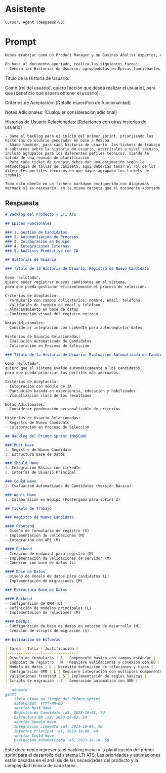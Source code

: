 # Asistente
    Cursor, Agent (deepseek-v3)

# Prompt

```markdown
Debes trabajar como un Product Manager y un Busines Analist expertos, cambia de rol según te sea necesario, en desarrollo de aplicaciones con buenas prácticas y metedologías ágiles como estándar en tu trabajo y planificación.

En base al documento aportado, realiza las siguientes tareas:
- Genera las Historias de Usuario, agrupándolas en Épicas funcionaeles, con el formato siguiente:
```
Título de la Historia de Usuario:

Como [rol del usuario],
quiero [acción que desea realizar el usuario],
para que [beneficio que espera obtener el usuario].

Criterios de Aceptación:
[Detalle específico de funcionalidad]

Notas Adicionales:
[Cualquier consideración adicional]

Historias de Usuario Relacionadas:
[Relaciones con otras historias de usuario]
```
- Dame el backlog para el inicio del primer sprint, priorizando las historias de usuario generadas en base a MoSCoW
- Añade también, para cada historia de usuario, los tickets de trabajo o subtareas sobre la historia de usuario, aterrízalos a nivel técnico, incluso agrúpalos para los diferentes pefiles técnicos, siendo la salida de una reunión de planificación
- Para cada ticket de trabajo debes dar una estimación según la metodología de tallas de camiseta, aquí deberías tomar el rol de los diferentes perfiles técnicos en que hayas agrupado los tickets de trabajo

Todo esto dámelo en un fichero markdwon enriquecido con diagramas mermadi si es necesario, en la misma carpeta que el documento aportado
```

## Respuesta

```markdown
# Backlog del Producto - LTI ATS

## Épicas Funcionales

### 1. Gestión de Candidatos
### 2. Automatización de Procesos
### 3. Colaboración en Equipo
### 4. Integraciones Externas
### 5. Análisis Predictivo con IA

## Historias de Usuario

### Título de la Historia de Usuario: Registro de Nuevo Candidato

Como reclutador,
quiero poder registrar nuevos candidatos en el sistema,
para que pueda gestionar eficientemente el proceso de selección.

Criterios de Aceptación:
- Formulario con campos obligatorios: nombre, email, teléfono
- Validación de formato de email y teléfono
- Almacenamiento en base de datos
- Confirmación visual del registro exitoso

Notas Adicionales:
- Considerar integración con LinkedIn para autocompletar datos

Historias de Usuario Relacionadas:
- Evaluación Automatizada de Candidatos
- Colaboración en Proceso de Selección

### Título de la Historia de Usuario: Evaluación Automatizada de Candidatos

Como reclutador,
quiero que el sistema evalúe automáticamente a los candidatos,
para que pueda priorizar los perfiles más adecuados.

Criterios de Aceptación:
- Integración con módulo de IA
- Puntuación basada en experiencia, educación y habilidades
- Visualización clara de los resultados

Notas Adicionales:
- Considerar ponderación personalizable de criterios

Historias de Usuario Relacionadas:
- Registro de Nuevo Candidato
- Colaboración en Proceso de Selección

## Backlog del Primer Sprint (MoSCoW)

### Must Have
1. Registro de Nuevo Candidato
2. Estructura Base de Datos

### Should Have
1. Integración Básica con LinkedIn
2. Interfaz de Usuario Principal

### Could Have
1. Evaluación Automatizada de Candidatos (Versión Básica)

### Won't Have
1. Colaboración en Equipo (Postergado para sprint 2)

## Tickets de Trabajo

### Registro de Nuevo Candidato

#### Frontend
- Diseño de formulario de registro (S)
- Implementación de validaciones (M)
- Integración con API (M)

#### Backend
- Creación de endpoint para registro (M)
- Implementación de validaciones de servidor (M)
- Conexión con base de datos (L)

#### Base de Datos
- Diseño de modelo de datos para candidatos (L)
- Implementación de migraciones (M)

### Estructura Base de Datos

#### Backend
- Configuración de ORM (L)
- Definición de modelos principales (L)
- Implementación de relaciones (M)

#### DevOps
- Configuración de base de datos en entorno de desarrollo (M)
- Creación de scripts de migración (S)

## Estimación de Esfuerzo

| Tarea | Talla | Justificación |
|-------|-------|---------------|
| Diseño de formulario | S | Componente básico con campos estándar |
| Endpoint de registro | M | Requiere validaciones y conexión con BD |
| Modelo de datos | L | Necesita definición de relaciones y tipos |
| Configuración ORM | L | Requiere integración con múltiples componentes |
| Validaciones frontend | S | Implementación de reglas básicas |
| Scripts de migración | S | Generación automática con ORM |

```mermaid
gantt
    title Línea de Tiempo del Primer Sprint
    dateFormat  YYYY-MM-DD
    section Must Have
    Registro de Candidato :a1, 2023-10-01, 7d
    Estructura BD :a2, 2023-10-03, 5d
    section Should Have
    Integración LinkedIn :a3, 2023-10-06, 3d
    Interfaz Principal :a4, 2023-10-08, 4d
    section Could Have
    Evaluación Automatizada :a5, 2023-10-10, 5d
```

Este documento representa el backlog inicial y la planificación del primer sprint para el desarrollo del sistema LTI ATS. Las prioridades y estimaciones están basadas en el análisis de las necesidades del producto y la complejidad técnica de cada tarea.
```